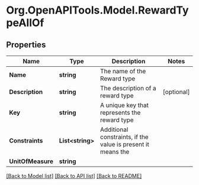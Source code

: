 
# Org.OpenAPITools.Model.RewardTypeAllOf

## Properties

Name | Type | Description | Notes
------------ | ------------- | ------------- | -------------
**Name** | **string** | The name of the Reward type | 
**Description** | **string** | The description of a reward type | [optional] 
**Key** | **string** | A unique key that represents the reward type | 
**Constraints** | **List&lt;string&gt;** | Additional constraints, if the value is present it means the | 
**UnitOfMeasure** | **string** |  | 

[[Back to Model list]](../README.md#documentation-for-models)
[[Back to API list]](../README.md#documentation-for-api-endpoints)
[[Back to README]](../README.md)


